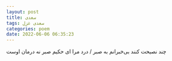 ```yaml
---
layout: post
title: سعدی
tags: سعدی غزل
categories: poem
date: 2022-06-06 06:35:23
---
```


چند نصیحت کنند بی‌خبرانم به صبر / درد مرا ای حکیم صبر نه درمان اوست
